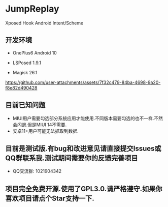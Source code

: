 # JumpReplay
Xposed Hook Android Intent/Scheme


## 开发环境
- OnePlus6 Android 10

- LSPosed 1.9.1

- Magisk 26.1

https://github.com/user-attachments/assets/7f32c479-84ba-4698-9a20-f8e82d490428


## 目前已知问题
- MIUI用户需要勾选部分系统应用才能使用.不同版本需要勾选的也不一样.不然会闪退.但是MIUI 14不需要.
- 安卓11+用户可能无法抓取到数据.

## 目前是测试版.有bug和改进意见请直接提交Issues或QQ群联系我.测试期间需要你的反馈完善项目

- QQ交流群: 1021904342

## 项目完全免费开源.使用了GPL3.0.请严格遵守.如果你喜欢项目请点个Star支持一下.
